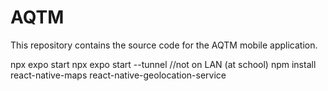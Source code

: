 # AQTM

This repository contains the source code for the AQTM mobile application.

npx expo start
npx expo start --tunnel //not on LAN (at school)
npm install react-native-maps react-native-geolocation-service

